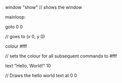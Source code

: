 window "show"
// shows the window

mainloop:

goto 0 0

// goes to (x 0, y 0)

colour #fff

// sets the colour for all subsequent commands to #fff

text "Hello, World!" 10

// Draws the hello world text at 0 0
